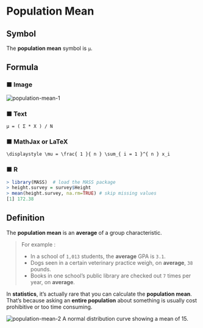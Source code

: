 # Population Mean
## Symbol
The **population mean** symbol is `μ`.

## Formula
### ■ Image
![population-mean-1](https://wikimedia.org/api/rest_v1/media/math/render/svg/8913af7aa798971f4ebbbae206b18a996536b4d5)

### ■ Text
```
μ = ( Σ * X ) / N
```

### ■ MathJax or LaTeX
```
\displaystyle \mu = \frac{ 1 }{ n } \sum_{ i = 1 }^{ n } x_i
```

### ■ R
```R
> library(MASS)  # load the MASS package 
> height.survey = survey$Height
> mean(height.survey, na.rm=TRUE) # skip missing values
[1] 172.38
```

## Definition
The **population mean** is an **average** of a group characteristic.  

> For example :  
> - In a school of `1,013` students, the **average** GPA is `3.1`.
> - Dogs seen in a certain veterinary practice weigh, on **average**, `38` pounds.
> - Books in one school’s public library are checked out `7` times per year, on **average**.

In **statistics**, it’s actually rare that you can calculate the **population mean**.  
That’s because asking an **entire population** about something is usually cost prohibitive or too time consuming.

![population-mean-2](http://www.statisticshowto.com/wp-content/uploads/2009/09/normaldistlessthan4.jpg)
A normal distribution curve showing a mean of 15.
